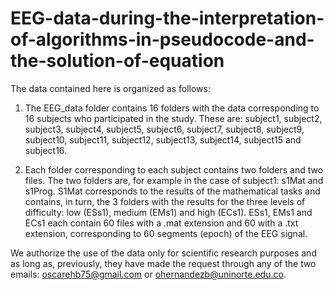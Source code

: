 # EEG-data-during-the-interpretation-of-algorithms-in-pseudocode-and-the-solution-of-equation
The data contained here is organized as follows:

1. The EEG_data folder contains 16 folders with the data corresponding to 16 subjects who participated in the study. These are: subject1, subject2, subject3, subject4, subject5, subject6, subject7, subject8, subject9, subject10, subject11, subject12, subject13, subject14, subject15 and subject16.

2. Each folder corresponding to each subject contains two folders and two files. The two folders are, for example in the case of subject1: s1Mat and s1Prog. S1Mat corresponds to the results of the mathematical tasks and contains, in turn, the 3 folders with the results for the three levels of difficulty: low (ESs1), medium (EMs1) and high (ECs1). ESs1, EMs1 and ECs1 each contain 60 files with a .mat extension and 60 with a .txt extension, corresponding to 60 segments (epoch) of the EEG signal.

We authorize the use of the data only for scientific research purposes and as long as, previously, they have made the request through any of the two emails: oscarehb75@gmail.com or ohernandezb@uninorte.edu.co.
